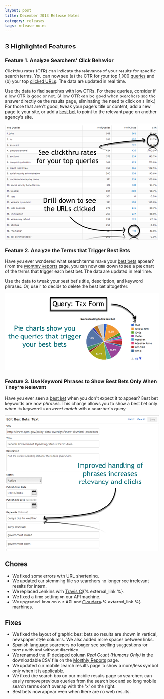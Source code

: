 ```yaml
---
layout: post
title: December 2013 Release Notes
category: releases
tags: release-notes
---
```


## 3 Highlighted Features

### Feature 1. Analyze Searchers' Click Behavior

Clickthru rates (CTR) can indicate the relevance of your results for specific search terms. You can now see (a) the CTR for your top 1,000 [queries](/manual/queries.html) and (b) your top [clicked URLs](/manual/clicks.html). The data are updated in real time. 

Use the data to find searches with low CTRs. For these queries, consider if a low CTR is good or not. (A low CTR can be good when searchers see the answer directly on the results page, eliminating the need to click on a link.) For those that aren't good, tweak your page's title or content, add a new page to your site, or add a [best bet](/manual/best-bets-text.html) to point to the relevant page on another agency's site. 

![Clickthru Rates for Top Queries](/img/feature-ctr-top-queries.png "Clickthru Rates for Top Queries")

### Feature 2. Analyze the Terms that Trigger Best Bets

Have you ever wondered what search terms make your [best bets](/manual/best-bets-text.html) appear? From the [Monthly Reports](/manual/monthly-reports.html) page, you can now drill down to see a pie chart of the terms that trigger each best bet. The data are updated in real time. 

Use the data to tweak your best bet's title, description, and keyword phrases. Or, use it to decide to delete the best bet altogether.

![Pie Chart of Terms Triggering a Best Bet](/img/feature-bb-trigger.png "Pie Chart of Terms Triggering a Best Bet")

### Feature 3. Use Keyword Phrases to Show Best Bets Only When They're Relevant

Have you ever seen a [best bet](/manual/best-bets-text.html) when you don't expect it to appear? Best bet keywords are now *phrases*. This change allows you to show a best bet only when its keyword is an *exact match* with a searcher's query.

![Best Bets Now Use Keyword Phrases](/img/feature-improved-phrasing.png "Best Bets Now Use Keyword Phrases")

## Chores

* We fixed some errors with URL shortening.
* We updated our stemming file so searchers no longer see irrelevant results for intern.
* We replaced Jenkins with [Travis CI](https://travis-ci.org/){% external_link %}.
* We fixed a time setting on our API machine.
* We upgraded Java on our API and [Cloudera](http://www.cloudera.com/content/cloudera/en/home.html){% external_link %} machines.

## Fixes

* We fixed the layout of graphic best bets so results are shown in vertical, newspaper style columns. We also added more spaces between links.
* Spanish language searchers no longer see spelling suggestions for terms with and without diacritics.
* We renamed the IP deduped column <i>Real Count (Humans Only)</i> in the downloadable CSV file on the [Monthly Reports](/manual/monthly-reports.html) page.
* We updated our mobile search results page to show a more/less symbol only when it is applicable.
* We fixed the search box on our mobile results page so searchers can easily remove previous queries from the search box and so long mobile search terms don't overlap with the 'x' on the right.
* Best bets now appear even when there are no web results.